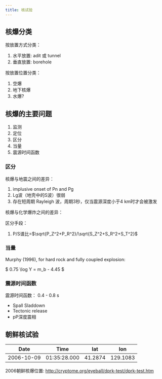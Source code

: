 ```yaml
---
title: 核试验
---
```


## 核爆分类

按放置方式分类：

1. 水平放置: adit 或 tunnel
2. 垂直放置: borehole

按放置位置分类：

1. 空爆
2. 地下核爆
3. 水爆?


## 核爆的主要问题

1. 监测
2. 定位
3. 区分
4. 当量
5. 震源时间函数

### 区分

核爆与地震之间的差异：

1. implusive onset of Pn and Pg
2. Lg波（地壳中的S波）很弱
3. 存在短周期 Rayleigh 波，周期3秒，仅当震源深度小于4 km时才会被激发

核爆与化学爆炸之间的差异：

区分手段：

1. P/S谱比=$\sqrt{P_Z^2+P_R^2}/\sqrt{S_Z^2+S_R^2+S_T^2}$

### 当量

Murphy (1996), for hard rock and fully coupled explosion:

$ 0.75 \log Y = m_b - 4.45 $

### 震源时间函数

震源时间函数： 0.4 - 0.8 s

- Spall Sladdown
- Tectonic release
- pP深度震相

## 朝鲜核试验

Date | Time | lat | lon
---|---|---|---
2006-10-09 | 01:35:28.000 | 41.2874 | 129.1083

2006朝鲜核爆位置: http://cryptome.org/eyeball/dprk-test/dprk-test.htm
